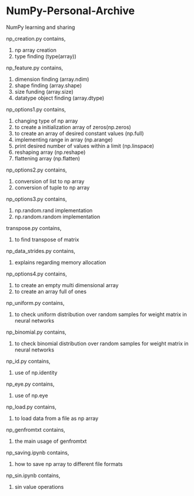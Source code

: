 # NumPy-Personal-Archive
NumPy learning and sharing

np_creation.py contains,
1) np array creation
2) type finding (type(array))

np_feature.py contains,
1) dimension finding (array.ndim)
2) shape finding (array.shape)
3) size funding (array.size)
4) datatype object finding (array.dtype)

np_options1.py contains,
1) changing type of np array
2) to create a initialization array of zeros(np.zeros)
3) to create an array of desired constant values  (np.full)
4) implementing range in array (np.arange)
5) print desired number of values within a limit (np.linspace)
6) reshaping array (np.reshape)
7) flattening array (np.flatten)

np_options2.py contains,
1) conversion of list to np array
2) conversion of tuple to np array

np_options3.py contains,
1) np.random.rand implementation
2) np.random.random implementation

transpose.py contains,
1) to find transpose of matrix

np_data_strides.py contains,
1) explains regarding memory allocation

np_options4.py contains,
1) to create an empty multi dimensional array
2) to create an array full of ones

np_uniform.py contains,
1) to check uniform distribution over random samples for weight matrix in neural networks

np_binomial.py contains,
1) to check binomial distribution over random samples for weight matrix in neural networks

np_id.py contains,
1) use of np.identity 

np_eye.py contains,
1) use of np.eye 

np_load.py contains,
1) to load data from a file as np array

np_genfromtxt contains,
1) the main usage of genfromtxt

np_saving.ipynb contains,
1) how to save np array to different file formats

np_sin.ipynb contains,
1) sin value operations
